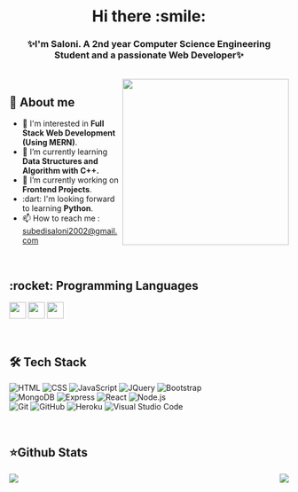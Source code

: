 
<h1 align="center"><b> Hi there :smile: </b></h1>
<h3 align="center"><b>✨I'm Saloni. A 2nd year Computer Science Engineering Student and a passionate Web Developer✨</b></h3>
<br />
<img src="https://image.freepik.com/free-vector/software-development-team-abstract-concept-illustration-remote-teamwork-digital-team-demand-professional-certified-software-developer-hire-outsource-company_335657-932.jpg" width=300 align="right">


<h2><b>🌟 About me  </b></h2>
<ul>
 <li>🎇 I'm interested in <b>Full Stack Web Development (Using MERN)</b>.</li>
 <li>🌱 I’m currently learning <b>Data Structures and Algorithm with C++.</b></li>
 <li>🔭 I’m currently working on <b>Frontend Projects</b>.</li>
 <li>:dart: I'm looking forward to learning <b>Python</b>.</li>
 <li>📫 How to reach me : <a href="subedisaloni2002@gmail.com">subedisaloni2002@gmail.com</a></li>
</ul>

<br />
<p align="left">
<h2><b>:rocket: Programming Languages  </b></h2>

<img src="https://raw.githubusercontent.com/coderjojo/coderjojo/master/img/cpp.png" width=30> <img src="https://www.pngkit.com/png/full/101-1010012_c-programming-icon-c-programming-language-logo.png" width=30> <img src="https://camo.githubusercontent.com/9496882abd182958bcea4238ab44f7eb8928d7a4144c150f18f6c55ceb9b4490/68747470733a2f2f6564656e742e6769746875622e696f2f537570657254696e7949636f6e732f696d616765732f7376672f6a6176617363726970742e737667" width=30>
</p>

<br />
<p align="left">
<h2><b>🛠 Tech Stack  </b></h2>

  ![HTML](https://img.shields.io/badge/-HTML-333333?style=flat&logo=HTML5)
  ![CSS](https://img.shields.io/badge/-CSS-333333?style=flat&logo=CSS3&logoColor=1572B6)
  ![JavaScript](https://img.shields.io/badge/-JavaScript-333333?style=flat&logo=javascript)
  ![JQuery](https://img.shields.io/badge/-JQuery-333333?style=flat&logo=jquery&logoColor=0769ad)
  ![Bootstrap](https://img.shields.io/badge/-Bootstrap-333333?style=flat&logo=bootstrap&logoColor=563D7C)
  <br>
  ![MongoDB](https://img.shields.io/badge/-MongoDB-333333?style=flat&logo=mongodb)
  ![Express](https://img.shields.io/badge/-ExpressJS-333333?style=flat&logo=express)
  ![React](https://img.shields.io/badge/-React-333333?style=flat&logo=react)
  ![Node.js](https://img.shields.io/badge/-Node.js-333333?style=flat&logo=node.js)
  <br>
  ![Git](https://img.shields.io/badge/-Git-333333?style=flat&logo=git)
  ![GitHub](https://img.shields.io/badge/-GitHub-333333?style=flat&logo=github)
  ![Heroku](https://img.shields.io/badge/-Heroku-333333?style=flat&logo=heroku&logoColor=6567a5)
  ![Visual Studio Code](https://img.shields.io/badge/-Visual%20Studio%20Code-333333?style=flat&logo=visual-studio-code&logoColor=007ACC)
</p>

<br />
<h2><b>⭐Github Stats</b></h2>
<a align="center" href="https://github.com/saloni-15/saloni-15">
  <img align="left" src="https://github-readme-stats.vercel.app/api?username=saloni-15&show_icons=true&theme=algolia&repo=saloni-15" />
  <img align="right" src="https://github-readme-stats.vercel.app/api/top-langs/?username=saloni-15&show_icons=true&theme=algolia&repo=saloni-15" />
  
</a>

<br>
